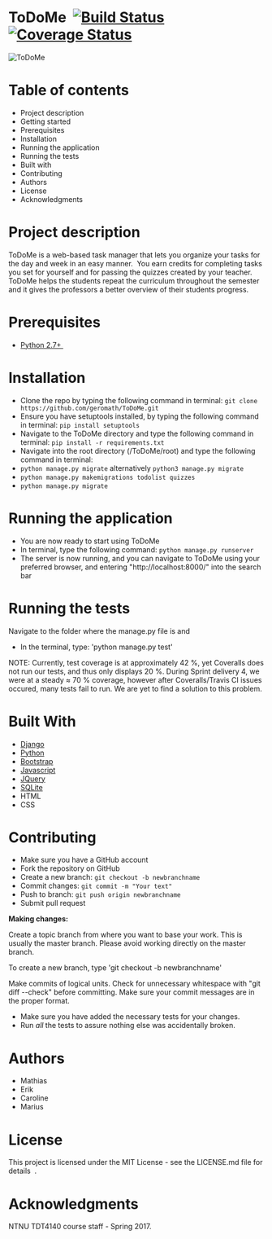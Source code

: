 ﻿# ToDoMe  [![Build Status](https://travis-ci.org/geromath/ToDoMe.svg?branch=master)](https://travis-ci.org/geromath/ToDoMe)  [![Coverage Status](https://coveralls.io/repos/github/geromath/ToDoMe/badge.svg?branch=master)](https://coveralls.io/github/geromath/ToDoMe?branch=master)

![ToDoMe](https://raw.github.com/geromath/ToDoMe/dev/images/todome_logo.png)



# Table of contents 
- Project description 
- Getting started 
- Prerequisites 
- Installation 
- Running the application
- Running the tests 
- Built with 
- Contributing 
- Authors 
- License 
- Acknowledgments  

# Project description 
ToDoMe is a web-based task manager that lets you organize your tasks for the day and week in an easy manner. 
You earn credits for completing tasks you set for yourself and for passing the quizzes created by your teacher. 
ToDoMe helps the students repeat the curriculum throughout the semester and it gives the professors a better overview of their students progress.


# Prerequisites

- <a href="https://www.python.org/downloads/">Python 2.7+ </a>

# Installation  

- Clone the repo by typing the following command in terminal:
`git clone https://github.com/geromath/ToDoMe.git`
- Ensure you have setuptools installed, by typing the following command in terminal:
`pip install setuptools`
- Navigate to the ToDoMe directory and type the following command in terminal:
`pip install -r requirements.txt` 
- Navigate into the root directory (/ToDoMe/root) and type the following command in terminal:
- `python manage.py migrate` alternatively `python3 manage.py migrate`
- `python manage.py makemigrations todolist quizzes`
- `python manage.py migrate`

# Running the application

- You are now ready to start using ToDoMe
- In terminal, type the following command:
`python manage.py runserver`
- The server is now running, and you can navigate to ToDoMe using your preferred browser, and entering "http://localhost:8000/" into the search bar

# Running the tests  

Navigate to the folder where the manage.py file is and
- In the terminal, type: 'python manage.py test'

NOTE: Currently, test coverage is at approximately 42 %, yet Coveralls does not run our tests, and thus only displays 20 %. During Sprint delivery 4, we were at a steady ≈ 70 % coverage, however after Coveralls/Travis CI issues occured, many tests fail to run. We are yet to find a solution to this problem.

# Built With

- <a href="https://www.djangoproject.com/">Django</a>
- <a href="https://www.python.org/">Python</a>
- <a href="http://getbootstrap.com/">Bootstrap</a>
- <a href="https://www.javascript.com/">Javascript</a>
- <a href="https://jquery.com/">JQuery</a>
- <a href="https://www.sqlite.org/">SQLite</a>
- HTML
- CSS


# Contributing
- Make sure you have a GitHub account
- Fork the repository on GitHub
- Create a new branch: `git checkout -b newbranchname`
- Commit changes: `git commit -m "Your text"`
- Push to branch: `git push origin newbranchname`
- Submit pull request

__Making changes:__

Create a topic branch from where you want to base your work.
This is usually the master branch.
Please avoid working directly on the master branch.

To create a new branch, type 'git checkout -b newbranchname'

Make commits of logical units.
Check for unnecessary whitespace with "git diff --check" before committing.
Make sure your commit messages are in the proper format.
- Make sure you have added the necessary tests for your changes.
- Run _all_ the tests to assure nothing else was accidentally broken.

# Authors  
- Mathias
- Erik
- Caroline
- Marius

# License
This project is licensed under the MIT License - see the LICENSE.md file for details  .

# Acknowledgments  
NTNU TDT4140 course staff - Spring 2017.






